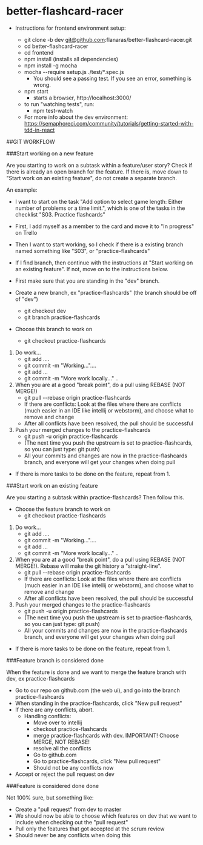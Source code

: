 # better-flashcard-racer

- Instructions for frontend environment setup:
    
    - git clone -b dev git@github.com:flanaras/better-flashcard-racer.git
    - cd better-flashcard-racer
    - cd frontend
    - npm install (installs all dependencies)
    - npm install -g mocha
    - mocha --require setup.js ./test/*.spec.js
        - You should see a passing test. If you see an error, something is wrong.
    - npm start
        - starts a browser, http://localhost:3000/
    - to run "watching tests", run:
        - npm test-watch
    - For more info about the dev environment: https://semaphoreci.com/community/tutorials/getting-started-with-tdd-in-react


##GIT WORKFLOW

###Start working on a new feature

Are you starting to work on a subtask within a feature/user story? Check if there is already an open branch for the feature. If there is, move down to "Start work on an existing feature", do not create a separate branch.

An example:
- I want to start on the task "Add option to select game length: Either number of problems or a time limit.", which is one of the tasks in the checklist "S03. Practice flashcards"
- First, I add myself as a member to the card and move it to "In progress" on Trello
- Then I want to start working, so I check if there is a existing branch named something like "S03", or "practice-flashcards"
- If I find branch, then continue with the instructions at "Start working on an existing feature". If not, move on to the instructions below.


- First make sure that you are standing in the "dev" branch.
- Create a new branch, ex "practice-flashcards" (the branch should be off of "dev")
    - git checkout dev 
    - git branch practice-flashcards
- Choose this branch to work on
    - git checkout practice-flashcards
1. Do work...
    - git add ....
    - git commit -m "Working..."....
    - git add ...
    - git commit -m "More work locally..." ..
2. When you are at a good "break point", do a pull using REBASE (NOT MERGE!)
    - git pull --rebase origin practice-flashcards
    - If there are conflicts: Look at the files where there are conflicts (much easier in an IDE like intellij or webstorm), and choose what to remove and change
    - After all conflicts have been resolved, the pull should be successful
3. Push your merged changes to the practice-flashcards
    - git push -u origin practice-flashcards
    - (The next time you push the upstream is set to practice-flashcards, so you can just type: git push)
    - All your commits and changes are now in the practice-flashcards branch, and everyone will get your changes when doing pull
- If there is more tasks to be done on the feature, repeat from 1.

###Start work on an existing feature

Are you starting a subtask within practice-flashcards? Then follow this.

- Choose the feature branch to work on
    - git checkout practice-flashcards
1. Do work...
    - git add ....
    - git commit -m "Working..."....
    - git add ...
    - git commit -m "More work locally..." ..
2. When you are at a good "break point", do a pull using REBASE (NOT MERGE!). Rebase will make the git history a "straight-line".
    - git pull --rebase origin practice-flashcards
    - If there are conflicts: Look at the files where there are conflicts (much easier in an IDE like intellij or webstorm), and choose what to remove and change
    - After all conflicts have been resolved, the pull should be successful
3. Push your merged changes to the practice-flashcards
    - git push -u origin practice-flashcards
    - (The next time you push the upstream is set to practice-flashcards, so you can just type: git push)
    - All your commits and changes are now in the practice-flashcards branch, and everyone will get your changes when doing pull
- If there is more tasks to be done on the feature, repeat from 1.

###Feature branch is considered done

When the feature is done and we want to merge the feature branch with dev, ex practice-flashcards

- Go to our repo on github.com (the web ui), and go into the branch practice-flashcards
- When standing in the practice-flashcards, click "New pull request"
- If there are any conflicts, abort.
    - Handling conflicts:
        - Move over to intellij
        - checkout practice-flashcards
        - merge practice-flashcards with dev. IMPORTANT! Choose MERGE, NOT REBASE!
        - resolve all the conflicts
        - Go to github.com
        - Go to practice-flashcards, click "New pull request"
        - Should not be any conflicts now
- Accept or reject the pull request on dev
        
               
###Feature is considered done done

Not 100% sure, but something like:

- Create a "pull request" from dev to master
- We should now be able to choose which features on dev that we want to include when checking out the "pull request"
- Pull only the features that got accepted at the scrum review
- Should never be any conflicts when doing this
   
     
